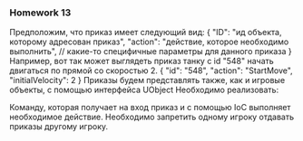### Homework 13

Предположим, что приказ имеет следующий вид:
{
"ID": "ид объекта, которому адресован приказ",
"action": "действие, которое необходимо выполнить",
// какие-то специфичные параметры для данного приказа
}
Например, вот так может выглядеть приказ танку с id "548" начать двигаться по прямой со скоростью 2.
{
"id": "548",
"action": "StartMove",
"initialVelocity": 2
}
Приказы будем представлять также, как и игровые объекты, с помощью интерфейса UObject
Необходимо реализовать:

Команду, которая получает на вход приказ и с помощью IoC выполняет необходимое действие.
Необходимо запретить одному игроку отдавать приказы другому игроку.


